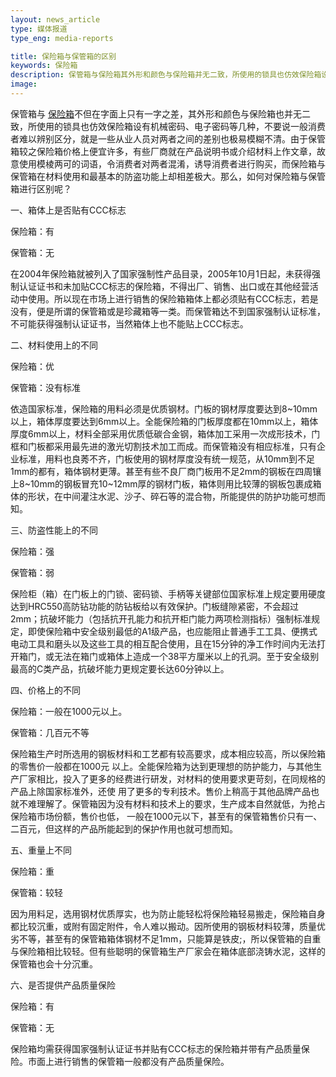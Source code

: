 ```yaml
---
layout: news_article
type: 媒体报道
type_eng: media-reports

title: 保险箱与保管箱的区别
keywords: 保险箱
description: 保管箱与保险箱其外形和颜色与保险箱并无二致，所使用的锁具也仿效保险箱设有机械密码、电子密码等几种，一从业人员对两者之间的差别也极易模糊不清。
image: 
---
```

保管箱与 [保险箱](http://www.qnn.com.cn/)不但在字面上只有一字之差，其外形和颜色与保险箱也并无二致，所使用的锁具也仿效保险箱设有机械密码、电子密码等几种，不要说一般消费 者难以辨别区分，就是一些从业人员对两者之间的差别也极易模糊不清。由于保管箱较之保险箱价格上便宜许多，有些厂商就在产品说明书或介绍材料上作文章，故意使用模棱两可的词语，令消费者对两者混淆，诱导消费者进行购买，而保险箱与保管箱在材料使用和最基本的防盗功能上却相差极大。那么，如何对保险箱与保管箱进行区别呢？

一、箱体上是否贴有CCC标志

保险箱：有

保管箱：无

在2004年保险箱就被列入了国家强制性产品目录，2005年10月1日起，未获得强制认证证书和未加贴CCC标志的保险箱，不得出厂、销售、出口或在其他经营活动中使用。所以现在市场上进行销售的保险箱箱体上都必须贴有CCC标志，若是没有，便是所谓的保管箱或是珍藏箱等一类。而保管箱达不到国家强制认证标准，不可能获得强制认证证书，当然箱体上也不能贴上CCC标志。

二、材料使用上的不同

保险箱：优

保管箱：没有标准

依造国家标准，保险箱的用料必须是优质钢材。门板的钢材厚度要达到8~10mm以上，箱体厚度要达到6mm以上。全能保险箱的门板厚度都在10mm以上，箱体厚度6mm以上，材料全部采用优质低碳合金钢，箱体加工采用一次成形技术，门框和门板都采用最先进的激光切割技术加工而成。而保管箱没有相应标准，只有企业标准，用料也良莠不齐，门板使用的钢材厚度没有统一规范，从10mm到不足1mm的都有，箱体钢材更薄。甚至有些不良厂商门板用不足2mm的钢板在四周镶上8~10mm的钢板冒充10~12mm厚的钢材门板，箱体则用比较薄的钢板包裹成箱体的形状，在中间灌注水泥、沙子、碎石等的混合物，所能提供的防护功能可想而知。

三、防盗性能上的不同

保险箱：强

保管箱：弱

保险柜（箱）在门板上的门锁、密码锁、手柄等关键部位国家标准上规定要用硬度达到HRC550高防钻功能的防钻板给以有效保护。门板缝隙紧密，不会超过2mm；抗破坏能力（包括抗开孔能力和抗开柜门能力两项检测指标）强制标准规定，即使保险箱中安全级别最低的A1级产品，也应能阻止普通手工工具、便携式电动工具和磨头以及这些工具的相互配合使用，且在15分钟的净工作时间内无法打开箱门，或无法在箱门或箱体上造成一个38平方厘米以上的孔洞。至于安全级别最高的C类产品，抗破坏能力更规定要长达60分钟以上。

四、价格上的不同

保险箱：一般在1000元以上。

保管箱：几百元不等

保险箱生产时所选用的钢板材料和工艺都有较高要求，成本相应较高，所以保险箱的零售价一般都在1000元 以上。全能保险箱为达到更理想的防护能力，与其他生产厂家相比，投入了更多的经费进行研发，对材料的使用要求更苛刻，在同规格的产品上除国家标准外，还使 用了更多的专利技术。售价上稍高于其他品牌产品也就不难理解了。保管箱因为没有材料和技术上的要求，生产成本自然就低，为抢占保险箱市场份额，售价也低， 一般在1000元以下，甚至有的保管箱售价只有一、二百元，但这样的产品所能起到的保护作用也就可想而知。

五、重量上不同

保险箱：重

保管箱：较轻

因为用料足，选用钢材优质厚实，也为防止能轻松将保险箱轻易搬走，保险箱自身都比较沉重，或附有固定附件，令人难以搬动。因所使用的钢板材料较薄，质量优劣不等，甚至有的保管箱箱体钢材不足1mm，只能算是铁皮;，所以保管箱的自重与保险箱相比较轻。但有些聪明的保管箱生产厂家会在箱体底部浇铸水泥，这样的保管箱也会十分沉重。

六、是否提供产品质量保险

保险箱：有

保管箱：无

保险箱均需获得国家强制认证证书并贴有CCC标志的保险箱并带有产品质量保险。市面上进行销售的保管箱一般都没有产品质量保险。
